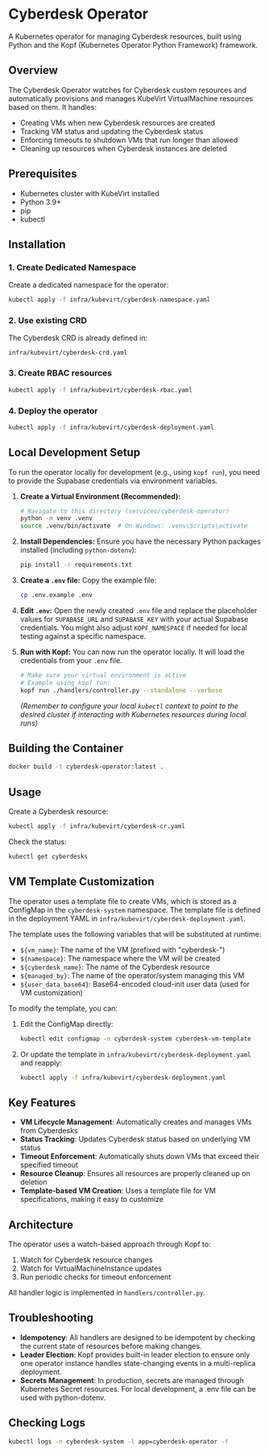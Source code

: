 # Cyberdesk Operator

A Kubernetes operator for managing Cyberdesk resources, built using Python and the Kopf (Kubernetes Operator Python Framework) framework.

## Overview

The Cyberdesk Operator watches for Cyberdesk custom resources and automatically provisions and manages KubeVirt VirtualMachine resources based on them. It handles:

- Creating VMs when new Cyberdesk resources are created
- Tracking VM status and updating the Cyberdesk status
- Enforcing timeouts to shutdown VMs that run longer than allowed
- Cleaning up resources when Cyberdesk instances are deleted

## Prerequisites

- Kubernetes cluster with KubeVirt installed
- Python 3.9+
- pip
- kubectl

## Installation

### 1. Create Dedicated Namespace

Create a dedicated namespace for the operator:

```bash
kubectl apply -f infra/kubevirt/cyberdesk-namespace.yaml
```

### 2. Use existing CRD

The Cyberdesk CRD is already defined in:
```
infra/kubevirt/cyberdesk-crd.yaml
```

### 3. Create RBAC resources

```bash
kubectl apply -f infra/kubevirt/cyberdesk-rbac.yaml
```

### 4. Deploy the operator

```bash
kubectl apply -f infra/kubevirt/cyberdesk-deployment.yaml
```

## Local Development Setup

To run the operator locally for development (e.g., using `kopf run`), you need to provide the Supabase credentials via environment variables.

1.  **Create a Virtual Environment (Recommended):**
    ```bash
    # Navigate to this directory (services/cyberdesk-operator)
    python -m venv .venv
    source .venv/bin/activate  # On Windows: .venv\Scripts\activate
    ```

2.  **Install Dependencies:** Ensure you have the necessary Python packages installed (including `python-dotenv`):
    ```bash
    pip install -r requirements.txt
    ```

3.  **Create a `.env` file:** Copy the example file:
    ```bash
    cp .env.example .env
    ```

4.  **Edit `.env`:** Open the newly created `.env` file and replace the placeholder values for `SUPABASE_URL` and `SUPABASE_KEY` with your actual Supabase credentials. You might also adjust `KOPF_NAMESPACE` if needed for local testing against a specific namespace.

5.  **Run with Kopf:** You can now run the operator locally. It will load the credentials from your `.env` file.
    ```bash
    # Make sure your virtual environment is active
    # Example using kopf run:
    kopf run ./handlers/controller.py --standalone --verbose
    ```
    *(Remember to configure your local `kubectl` context to point to the desired cluster if interacting with Kubernetes resources during local runs)*

## Building the Container

```bash
docker build -t cyberdesk-operator:latest .
```

## Usage

Create a Cyberdesk resource:

```bash
kubectl apply -f infra/kubevirt/cyberdesk-cr.yaml
```

Check the status:

```bash
kubectl get cyberdesks
```

## VM Template Customization

The operator uses a template file to create VMs, which is stored as a ConfigMap in the `cyberdesk-system` namespace. The template file is defined in the deployment YAML in `infra/kubevirt/cyberdesk-deployment.yaml`.

The template uses the following variables that will be substituted at runtime:
- `${vm_name}`: The name of the VM (prefixed with "cyberdesk-")
- `${namespace}`: The namespace where the VM will be created
- `${cyberdesk_name}`: The name of the Cyberdesk resource
- `${managed_by}`: The name of the operator/system managing this VM
- `${user_data_base64}`: Base64-encoded cloud-init user data (used for VM customization)

To modify the template, you can:
1. Edit the ConfigMap directly:
   ```bash
   kubectl edit configmap -n cyberdesk-system cyberdesk-vm-template
   ```

2. Or update the template in `infra/kubevirt/cyberdesk-deployment.yaml` and reapply:
   ```bash
   kubectl apply -f infra/kubevirt/cyberdesk-deployment.yaml
   ```

## Key Features

- **VM Lifecycle Management**: Automatically creates and manages VMs from Cyberdesks
- **Status Tracking**: Updates Cyberdesk status based on underlying VM status
- **Timeout Enforcement**: Automatically shuts down VMs that exceed their specified timeout
- **Resource Cleanup**: Ensures all resources are properly cleaned up on deletion
- **Template-based VM Creation**: Uses a template file for VM specifications, making it easy to customize

## Architecture

The operator uses a watch-based approach through Kopf to:
1. Watch for Cyberdesk resource changes
2. Watch for VirtualMachineInstance updates
3. Run periodic checks for timeout enforcement

All handler logic is implemented in `handlers/controller.py`.

## Troubleshooting

- **Idempotency**: All handlers are designed to be idempotent by checking the current state of resources before making changes.
- **Leader Election**: Kopf provides built-in leader election to ensure only one operator instance handles state-changing events in a multi-replica deployment.
- **Secrets Management**: In production, secrets are managed through Kubernetes Secret resources. For local development, a .env file can be used with python-dotenv.

## Checking Logs

```bash
kubectl logs -n cyberdesk-system -l app=cyberdesk-operator -f
``` 